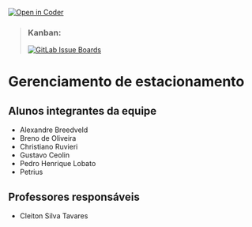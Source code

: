 [![Open in Coder](https://coder.al3xdev.net/open-in-coder.svg)](https://coder.al3xdev.net/templates/ubuntu-proxmox-lxc/workspace?mode=auto&param.cpu=6&param.desktop_env_type=1&param.env_access=owner&param.i_vnc=2&param.memory=12288&param.home_disk_size=24&param.repo_url=git%40git.al3xdev.com%3Apuc%2Fsoftware-engineering-II%2Flab-modular%2Fprojeto3-dv-tribo-indigena.git)

> ### **Kanban:**
> [![GitLab Issue Boards](https://git.al3xdev.com/al3xdev/gitlab-badge/-/raw/main/img/gitlab-issue-boards-dark.svg)](https://git.al3xdev.com/puc/software-engineering-II/lab-modular/projeto3-dv-tribo-indigena/-/boards)


# Gerenciamento de estacionamento


## Alunos integrantes da equipe

* Alexandre Breedveld
* Breno de Oliveira
* Christiano Ruvieri
* Gustavo Ceolin
* Pedro Henrique Lobato
* Petrius

## Professores responsáveis

* Cleiton Silva Tavares

